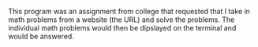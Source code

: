 This program was an assignment from college that requested that I take in math problems from a website (the URL) and solve the problems. The individual math problems would then be dipslayed on the terminal and would be answered. 
